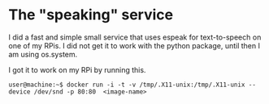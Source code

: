 # The "speaking" service

I did a fast and simple small service that uses espeak for text-to-speech on one of my RPis. I did not get it to work with the python package, until then I am using os.system.

I got it to work on my RPi by running this.

```console
user@machine:~$ docker run -i -t -v /tmp/.X11-unix:/tmp/.X11-unix --device /dev/snd -p 80:80  <image-name>
```